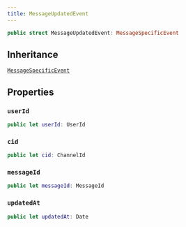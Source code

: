 ```yaml
---
title: MessageUpdatedEvent
---
```


``` swift
public struct MessageUpdatedEvent: MessageSpecificEvent 
```

## Inheritance

[`MessageSpecificEvent`](../message-specific-event)

## Properties

### `userId`

``` swift
public let userId: UserId
```

### `cid`

``` swift
public let cid: ChannelId
```

### `messageId`

``` swift
public let messageId: MessageId
```

### `updatedAt`

``` swift
public let updatedAt: Date
```
